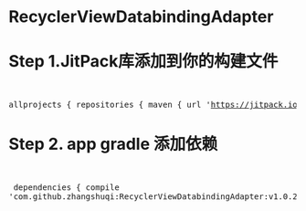 # RecyclerViewDatabindingAdapter

# Step 1.JitPack库添加到你的构建文件
  <pre>allprojects {
		repositories {
			maven { url 'https://jitpack.io' }
		}
	}  </pre>
  
# Step 2. app gradle 添加依赖
  <pre>
  dependencies {
	        compile 'com.github.zhangshuqi:RecyclerViewDatabindingAdapter:v1.0.2'
          }
     </pre>
